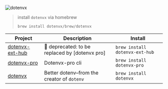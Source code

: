 ![dotenvx](https://dotenvx.com/better-banner.png)

> install `dotenvx` via homebrew
> ```
> brew install dotenvx/brew/dotenvx
> ```

<!-- project_table_start -->
| Project                                                       | Description                                   | Install                        |
| ------------------------------------------------------------- | --------------------------------------------- | ------------------------------ |
| [dotenvx-ext-hub](https://github.com/dotenvx/dotenvx-ext-hub) | 🚫 deprecated: to be replaced by [dotenvx pro] | `brew install dotenvx-ext-hub` |
| [dotenvx-pro](https://github.com/dotenvx/dotenvx-pro)         | Dotenvx-pro cli                               | `brew install dotenvx-pro`     |
| [dotenvx](https://github.com/dotenvx/dotenvx)                 | Better dotenv–from the creator of `dotenv`    | `brew install dotenvx`         |
<!-- project_table_end -->
